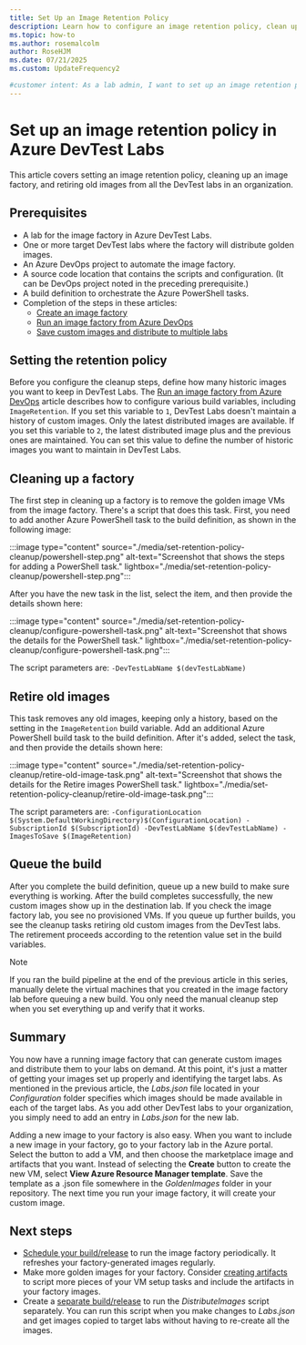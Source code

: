 ```yaml
---
title: Set Up an Image Retention Policy
description: Learn how to configure an image retention policy, clean up an image factory, and retire old images in DevTest Labs. 
ms.topic: how-to
ms.author: rosemalcolm
author: RoseHJM
ms.date: 07/21/2025
ms.custom: UpdateFrequency2

#customer intent: As a lab admin, I want to set up an image retention policy in DevTest Labs so that I can periodically clean my image factory. 
---
```


# Set up an image retention policy in Azure DevTest Labs

This article covers setting an image retention policy, cleaning up an image factory, and retiring old images from all the DevTest labs in an organization. 

## Prerequisites 

- A lab for the image factory in Azure DevTest Labs.
- One or more target  DevTest labs where the factory will distribute golden images.
- An Azure DevOps project to automate the image factory.
- A source code location that contains the scripts and configuration. (It can be DevOps project noted in the preceding prerequisite.)
- A build definition to orchestrate the Azure PowerShell tasks.
- Completion of the steps in these articles: 
   - [Create an image factory](image-factory-create.md)
   - [Run an image factory from Azure DevOps](image-factory-set-up-devops-lab.md)
   - [Save custom images and distribute to multiple labs](image-factory-save-distribute-custom-images.md)

## Setting the retention policy

Before you configure the cleanup steps, define how many historic images you want to keep in DevTest Labs. The [Run an image factory from Azure DevOps](image-factory-set-up-devops-lab.md) article describes how to configure various build variables, including `ImageRetention`. If you set this variable to `1`, DevTest Labs doesn't maintain a history of custom images. Only the latest distributed images are available. If you set this variable to `2`,  the latest distributed image plus and the previous ones are maintained. You can set this value to define the number of historic images you want to maintain in DevTest Labs.

## Cleaning up a factory

The first step in cleaning up a factory is to remove the golden image VMs from the image factory. There's a script that does this task. First, you need to add another Azure PowerShell task to the build definition, as shown in the following image:

:::image type="content" source="./media/set-retention-policy-cleanup/powershell-step.png" alt-text="Screenshot that shows the steps for adding a PowerShell task." lightbox="./media/set-retention-policy-cleanup/powershell-step.png":::

After you have the new task in the list, select the item, and then provide the details shown here:

:::image type="content" source="./media/set-retention-policy-cleanup/configure-powershell-task.png" alt-text="Screenshot that shows the details for the PowerShell task." lightbox="./media/set-retention-policy-cleanup/configure-powershell-task.png":::

The script parameters are: 
`-DevTestLabName $(devTestLabName)`

## Retire old images 

This task removes any old images, keeping only a history, based on the setting in the `ImageRetention` build variable. Add an additional Azure PowerShell build task to the build definition. After it's added, select the task, and then provide the details shown here: 

:::image type="content" source="./media/set-retention-policy-cleanup/retire-old-image-task.png" alt-text="Screenshot that shows the details for the Retire images PowerShell task." lightbox="./media/set-retention-policy-cleanup/retire-old-image-task.png":::

The script parameters are: 
`-ConfigurationLocation $(System.DefaultWorkingDirectory)$(ConfigurationLocation) -SubscriptionId $(SubscriptionId) -DevTestLabName $(devTestLabName) -ImagesToSave $(ImageRetention)`

## Queue the build

After you complete the build definition, queue up a new build to make sure everything is working. After the build completes successfully, the new custom images show up in the destination lab. If you check the image factory lab, you see no provisioned VMs. If you queue up further builds, you see the cleanup tasks retiring old custom images from the DevTest labs. The retirement proceeds according to the retention value set in the build variables.

> [!NOTE]
> If you ran the build pipeline at the end of the previous article in this series, manually delete the virtual machines that you created in the image factory lab before queuing a new build. You only need the manual cleanup step when you set everything up and verify that it works.

## Summary

You now have a running image factory that can generate custom images and distribute them to your labs on demand. At this point, it's just a matter of getting your images set up properly and identifying the target labs. As mentioned in the previous article, the *Labs.json* file located in your *Configuration* folder specifies which images should be made available in each of the target labs. As you add other DevTest labs to your organization, you simply need to add an entry in *Labs.json* for the new lab.

Adding a new image to your factory is also easy. When you want to include a new image in your factory, go to your factory lab in the Azure portal. Select the button to add a VM, and then choose the marketplace image and artifacts that you want. Instead of selecting the **Create** button to create the new VM, select **View Azure Resource Manager template**. Save the template as a .json file somewhere in the *GoldenImages* folder in your repository. The next time you run your image factory, it will create your custom image.

## Next steps

- [Schedule your build/release](/azure/devops/pipelines/build/triggers?tabs=designer) to run the image factory periodically. It refreshes your factory-generated images regularly.
- Make more golden images for your factory. Consider [creating artifacts](devtest-lab-artifact-author.md) to script more pieces of your VM setup tasks and include the artifacts in your factory images.
- Create a [separate build/release](/azure/devops/pipelines/overview) to run the *DistributeImages* script separately. You can run this script when you make changes to *Labs.json* and get images copied to target labs without having to re-create all the images.
